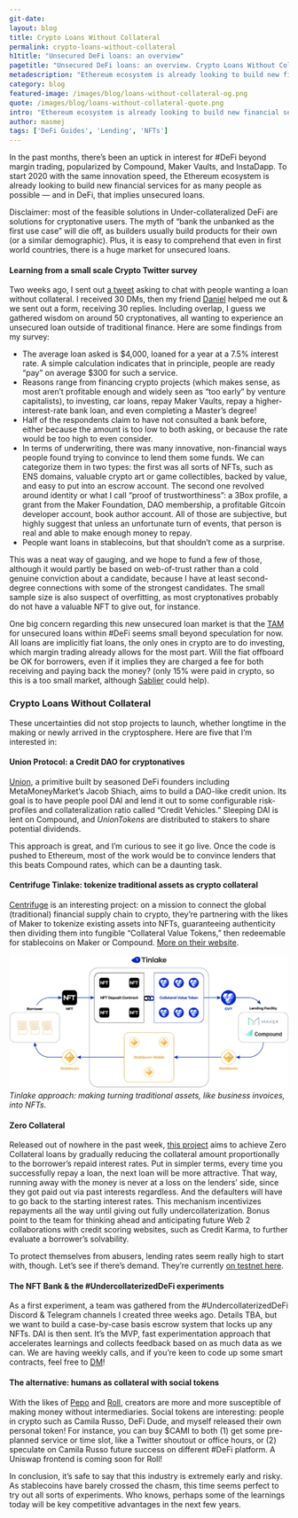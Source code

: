 ```yaml
---
git-date:
layout: blog
title: Crypto Loans Without Collateral
permalink: crypto-loans-without-collateral
h1title: "Unsecured DeFi loans: an overview"
pagetitle: "Unsecured DeFi loans: an overview. Crypto Loans Without Collateral"
metadescription: "Ethereum ecosystem is already looking to build new financial services for as many people as possible — and in DeFi, that implies unsecured loans"
category: blog
featured-image: /images/blog/loans-without-collateral-og.png
quote: /images/blog/loans-without-collateral-quote.png
intro: "Ethereum ecosystem is already looking to build new financial services for as many people as possible — and in DeFi, that implies unsecured loans"
author: masmej
tags: ['DeFi Guides', 'Lending', 'NFTs']
---
```


In the past months, there’s been an uptick in interest for #DeFi beyond margin trading, popularized by Compound, Maker Vaults, and InstaDapp. To start 2020 with the same innovation speed, the Ethereum ecosystem is already looking to build new financial services for as many people as possible — and in DeFi, that implies unsecured loans.

Disclaimer: most of the feasible solutions in Under-collateralized DeFi are solutions for cryptonative users. The myth of “bank the unbanked as the first use case” will die off, as builders usually build products for their own (or a similar demographic). Plus, it is easy to comprehend that even in first world countries, there is a huge market for unsecured loans.

#### Learning from a small scale Crypto Twitter survey

Two weeks ago, I sent out [a tweet](https://twitter.com/AlexMasmej/status/1210252111373635584?s=20) asking to chat with people wanting a loan without collateral. I received 30 DMs, then my friend [Daniel](https://twitter.com/onggunhao) helped me out & we sent out a form, receiving 30 replies. Including overlap, I guess we gathered wisdom on around 50 cryptonatives, all wanting to experience an unsecured loan outside of traditional finance. Here are some findings from my survey:

*   The average loan asked is $4,000, loaned for a year at a 7.5% interest rate. A simple calculation indicates that in principle, people are ready “pay” on average $300 for such a service.
*   Reasons range from financing crypto projects (which makes sense, as most aren’t profitable enough and widely seen as “too early” by venture capitalists), to investing, car loans, repay Maker Vaults, repay a higher-interest-rate bank loan, and even completing a Master’s degree!
*   Half of the respondents claim to have not consulted a bank before, either because the amount is too low to both asking, or because the rate would be too high to even consider.
*   In terms of underwriting, there was many innovative, non-financial ways people found trying to convince to lend them some funds. We can categorize them in two types: the first was all sorts of NFTs, such as ENS domains, valuable crypto art or game collectibles, backed by value, and easy to put into an escrow account. The second one revolved around identity or what I call “proof of trustworthiness”: a 3Box profile, a grant from the Maker Foundation, DAO membership, a profitable Gitcoin developer account, book author account. All of those are subjective, but highly suggest that unless an unfortunate turn of events, that person is real and able to make enough money to repay.
*   People want loans in stablecoins, but that shouldn’t come as a surprise.

This was a neat way of gauging, and we hope to fund a few of those, although it would partly be based on web-of-trust rather than a cold genuine conviction about a candidate, because I have at least second-degree connections with some of the strongest candidates. The small sample size is also suspect of overfitting, as most cryptonatives probably do not have a valuable NFT to give out, for instance.

One big concern regarding this new unsecured loan market is that the [TAM](https://en.wikipedia.org/wiki/Total_addressable_market) for unsecured loans within #DeFi seems small beyond speculation for now. All loans are implicitly fiat loans, the only ones in crypto are to do investing, which margin trading already allows for the most part. Will the fiat offboard be OK for borrowers, even if it implies they are charged a fee for both receiving and paying back the money? (only 15% were paid in crypto, so this is a too small market, although [Sablier](https://www.sablier.finance/) could help).

### Crypto Loans Without Collateral

These uncertainties did not stop projects to launch, whether longtime in the making or newly arrived in the cryptosphere. Here are five that I’m interested in:

#### Union Protocol: a Credit DAO for cryptonatives

[Union](https://medium.com/primeradiant/a-credit-union-called-union-521358a995cc), a primitive built by seasoned DeFi founders including MetaMoneyMarket’s Jacob Shiach, aims to build a DAO-like credit union. Its goal is to have people pool DAI and lend it out to some configurable risk-profiles and collateralization ratio called “Credit Vehicles.” Sleeping DAI is lent on Compound, and _UnionTokens_ are distributed to stakers to share potential dividends.

This approach is great, and I’m curious to see it go live. Once the code is pushed to Ethereum, most of the work would be to convince lenders that this beats Compound rates, which can be a daunting task.

#### Centrifuge Tinlake: tokenize traditional assets as crypto collateral

[Centrifuge](https://centrifuge.io/) is an interesting project: on a mission to connect the global (traditional) financial supply chain to crypto, they’re partnering with the likes of Maker to tokenize existing assets into NFTs, guaranteeing authenticity then dividing them into fungible “Collateral Value Tokens,” then redeemable for stablecoins on Maker or Compound. [More on their website](https://tinlake.com/).

![](/images/blog/centrifuge/image3.png)
_Tinlake approach: making turning traditional assets, like business invoices, into NFTs._

#### Zero Collateral

Released out of nowhere in the past week, [this project](https://medium.com/fabrx-blockchain/meet-zero-collateral-dcfe27fb3a2d) aims to achieve Zero Collateral loans by gradually reducing the collateral amount proportionally to the borrower’s repaid interest rates. Put in simpler terms, every time you successfully repay a loan, the next loan will be more attractive. That way, running away with the money is never at a loss on the lenders’ side, since they got paid out via past interests regardless. And the defaulters will have to go back to the starting interest rates. This mechanism incentivizes repayments all the way until giving out fully undercollaterization. Bonus point to the team for thinking ahead and anticipating future Web 2 collaborations with credit scoring websites, such as Credit Karma, to further evaluate a borrower’s solvability.

To protect themselves from abusers, lending rates seem really high to start with, though. Let’s see if there’s demand. They’re currently [on testnet here](https://zerocollateral.com/).

#### The NFT Bank & the #UndercollaterizedDeFi experiments

As a first experiment, a team was gathered from the #UndercollaterizedDeFi Discord & Telegram channels I created three weeks ago. Details TBA, but we want to build a case-by-case basis escrow system that locks up any NFTs. DAI is then sent. It’s the MVP, fast experimentation approach that accelerates learnings and collects feedback based on as much data as we can. We are having weekly calls, and if you’re keen to code up some smart contracts, feel free to [DM](https://twitter.com/alexmasmej)!

#### The alternative: humans as collateral with social tokens

With the likes of [Pepo](https://pepo.com/) and [Roll](https://tryroll.com), creators are more and more susceptible of making money without intermediaries. Social tokens are interesting: people in crypto such as Camila Russo, DeFi Dude, and myself released their own personal token! For instance, you can buy $CAMI to both (1) get some pre-planned service or time slot, like a Twitter shoutout or office hours, or (2) speculate on Camila Russo future success on different #DeFi platform. A Uniswap frontend is coming soon for Roll!

In conclusion, it’s safe to say that this industry is extremely early and risky. As stablecoins have barely crossed the chasm, this time seems perfect to try out all sorts of experiments. Who knows, perhaps some of the learnings today will be key competitive advantages in the next few years.
